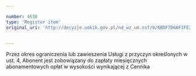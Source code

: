```yaml
---

number: 4638
type: 'Register item'
original_uri: 'http://decyzje.uokik.gov.pl/nd_wz_um.nsf/0/6BDF7D6AF1FE2434C1257B71003A763A?OpenDocument'


---
```


Przez okres ograniczenia lub zawieszenia Usługi z przyczyn określonych w ust. 4, Abonent jest zobowiązany do zapłaty miesięcznych abonamentowych opłat w wysokości wynikającej z Cennika
